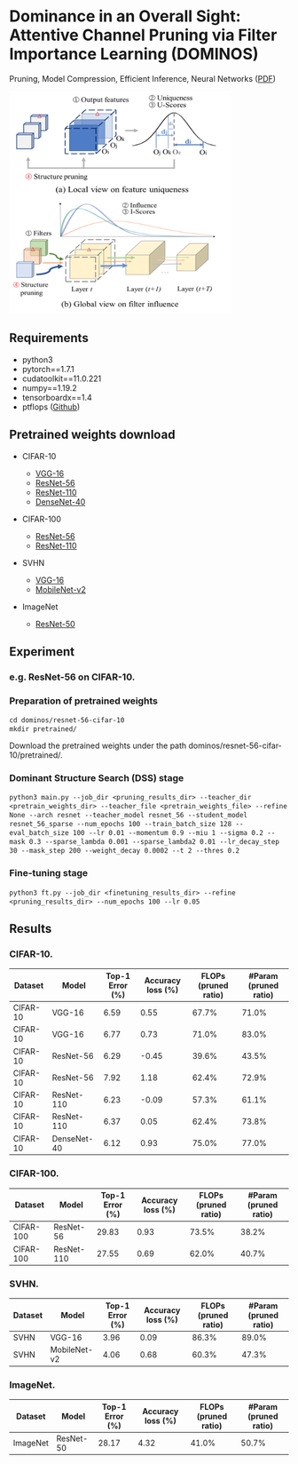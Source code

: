 # Dominance in an Overall Sight: Attentive Channel Pruning via Filter Importance Learning (DOMINOS)
Pruning, Model Compression, Efficient Inference, Neural Networks ([PDF](https://docs.google.com/presentation/d/1kT7uVIvh2oW031WpWqd9O6_GbdaWLu2-910LmsfcvI0/edit?usp=sharing))

<img src="img/contributions.png" width="400" height="400">

## Requirements

* python3
* pytorch==1.7.1
* cudatoolkit==11.0.221 
* numpy==1.19.2
* tensorboardx==1.4
* ptflops ([Github](https://github.com/sovrasov/flops-counter.pytorch))


## Pretrained weights download

* CIFAR-10
  - [VGG-16](https://drive.google.com/file/d/1Jk3gxPIQMZMw42ihyN5YNq3--12P654V/view?usp=sharing)
  - [ResNet-56](https://drive.google.com/file/d/1z1oz-Set-iTnpOU2si-bqySzgcWzQjZN/view?usp=sharing)
  - [ResNet-110](https://drive.google.com/file/d/1jOApBG_cvvSaAna8Jz4eXZP426ncX-6T/view?usp=sharing)
  - [DenseNet-40](https://drive.google.com/file/d/1xeFqb2FU7d3Dq4T7tcRx_Gu6oFAUKOku/view?usp=sharing)

* CIFAR-100
  - [ResNet-56](https://drive.google.com/file/d/12NTMSaEx1Th3HNIFIxk68j3Hr-VF5UXq/view?usp=sharing)
  - [ResNet-110](https://drive.google.com/file/d/1sIAsteFdPDAKN9KnYB6oCYbAx1dXnA4H/view?usp=sharing)

* SVHN
  - [VGG-16](https://drive.google.com/file/d/1H6I1s0wAfl1avuaiI61xdmD99xzJ82h8/view?usp=sharing)
  - [MobileNet-v2](https://drive.google.com/file/d/1vX7I7xTyrrmYlkTaLOdu0cPck-3knAMM/view?usp=sharing)

* ImageNet
  - [ResNet-50](https://drive.google.com/file/d/1Zg7lxT-X7nmvEkL6fEik2gQdWuP_cGey/view?usp=sharing)


## Experiment

### e.g. ResNet-56 on CIFAR-10.

### Preparation of pretrained weights

```shell
cd dominos/resnet-56-cifar-10
mkdir pretrained/
```
Download the pretrained weights under the path dominos/resnet-56-cifar-10/pretrained/.

### Dominant Structure Search (DSS) stage

```shell
python3 main.py --job_dir <pruning_results_dir> --teacher_dir <pretrain_weights_dir> --teacher_file <pretrain_weights_file> --refine None --arch resnet --teacher_model resnet_56 --student_model resnet_56_sparse --num_epochs 100 --train_batch_size 128 --eval_batch_size 100 --lr 0.01 --momentum 0.9 --miu 1 --sigma 0.2 --mask 0.3 --sparse_lambda 0.001 --sparse_lambda2 0.01 --lr_decay_step 30 --mask_step 200 --weight_decay 0.0002 --t 2 --thres 0.2
```

### Fine-tuning stage

```shell
python3 ft.py --job_dir <finetuning_results_dir> --refine <pruning_results_dir> --num_epochs 100 --lr 0.05
```

## Results

### CIFAR-10.

Dataset              |Model                | Top-1 Error (%)   | Accuracy loss (%) | FLOPs (pruned ratio)  | #Param (pruned ratio)
---                  |---                  |---                |---             |---                    |---                    
CIFAR-10             |VGG-16               | 6.59              |0.55            |67.7%                  |71.0%    
CIFAR-10             |VGG-16               | 6.77              |0.73            |71.0%                  |83.0%   
CIFAR-10             |ResNet-56            | 6.29              |-0.45           |39.6%                  |43.5% 
CIFAR-10             |ResNet-56            | 7.92              |1.18            |62.4%                  |72.9% 
CIFAR-10             |ResNet-110           | 6.23              |-0.09           |57.3%                  |61.1% 
CIFAR-10             |ResNet-110           | 6.37              |0.05            |62.4%                  |73.8% 
CIFAR-10             |DenseNet-40          | 6.12              |0.93            |75.0%                  |77.0% 

### CIFAR-100.

Dataset              |Model                | Top-1 Error (%)   | Accuracy loss (%) | FLOPs (pruned ratio)  | #Param (pruned ratio)
---                  |---                  |---                |---             |---                    |--- 
CIFAR-100            |ResNet-56            | 29.83             |0.93            |73.5%                  |38.2% 
CIFAR-100            |ResNet-110           | 27.55             |0.69            |62.0%                  |40.7% 

### SVHN.

Dataset              |Model                | Top-1 Error (%)   | Accuracy loss (%) | FLOPs (pruned ratio)  | #Param (pruned ratio)
---                  |---                  |---                |---             |---                    |--- 
SVHN                 |VGG-16               | 3.96              |0.09            |86.3%                  |89.0%  
SVHN                 |MobileNet-v2         | 4.06              |0.68            |60.3%                  |47.3% 

### ImageNet.

Dataset              |Model                | Top-1 Error (%)   | Accuracy loss (%) | FLOPs (pruned ratio)  | #Param (pruned ratio)
---                  |---                  |---                |---             |---                    |--- 
ImageNet             |ResNet-50            | 28.17             |4.32            |41.0%                  |50.7% 


